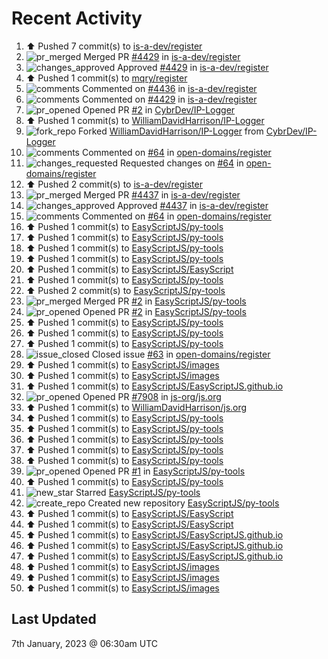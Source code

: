 # Recent Activity

<!--RECENT_ACTIVITY:start-->
1. ⬆️ Pushed 7 commit(s) to [is-a-dev/register](https://github.com/is-a-dev/register)<br>
2. ![pr_merged](https://cdn.jsdelivr.net/gh/Readme-Workflows/Readme-Icons@main/icons/octicons/PullRequestMerged.svg) Merged PR [#4429](https://github.com/is-a-dev/register/pull/4429) in [is-a-dev/register](https://github.com/is-a-dev/register)<br>
3. ![changes_approved](https://cdn.jsdelivr.net/gh/Readme-Workflows/Readme-Icons@main/icons/octicons/ApprovedChanges.svg) Approved [#4429](https://github.com/is-a-dev/register/pull/4429#pullrequestreview-1239612213) in [is-a-dev/register](https://github.com/is-a-dev/register)<br>
4. ⬆️ Pushed 1 commit(s) to [mqry/register](https://github.com/mqry/register)<br>
5. ![comments](https://cdn.jsdelivr.net/gh/Readme-Workflows/Readme-Icons@main/icons/octicons/Comment.svg) Commented on [#4436](https://github.com/is-a-dev/register/pull/4436#issuecomment-1374391017) in [is-a-dev/register](https://github.com/is-a-dev/register)<br>
6. ![comments](https://cdn.jsdelivr.net/gh/Readme-Workflows/Readme-Icons@main/icons/octicons/Comment.svg) Commented on [#4429](https://github.com/is-a-dev/register/pull/4429#discussion_r1063960713) in [is-a-dev/register](https://github.com/is-a-dev/register)<br>
7. ![pr_opened](https://cdn.jsdelivr.net/gh/Readme-Workflows/Readme-Icons@main/icons/octicons/PullRequestOpened.svg) Opened PR [#2](https://github.com/CybrDev/IP-Logger/pull/2) in [CybrDev/IP-Logger](https://github.com/CybrDev/IP-Logger)<br>
8. ⬆️ Pushed 1 commit(s) to [WilliamDavidHarrison/IP-Logger](https://github.com/WilliamDavidHarrison/IP-Logger)<br>
9. ![fork_repo](https://cdn.jsdelivr.net/gh/Readme-Workflows/Readme-Icons@main/icons/octicons/ForkedRepository.svg) Forked [WilliamDavidHarrison/IP-Logger](https://github.com/WilliamDavidHarrison/IP-Logger) from [CybrDev/IP-Logger](https://github.com/CybrDev/IP-Logger)<br>
10. ![comments](https://cdn.jsdelivr.net/gh/Readme-Workflows/Readme-Icons@main/icons/octicons/Comment.svg) Commented on [#64](https://github.com/open-domains/register/pull/64#discussion_r1063959265) in [open-domains/register](https://github.com/open-domains/register)<br>
11. ![changes_requested](https://cdn.jsdelivr.net/gh/Readme-Workflows/Readme-Icons@main/icons/octicons/RequestedChanges.svg) Requested changes on [#64](https://github.com/open-domains/register/pull/64#pullrequestreview-1239610569) in [open-domains/register](https://github.com/open-domains/register)<br>
12. ⬆️ Pushed 2 commit(s) to [is-a-dev/register](https://github.com/is-a-dev/register)<br>
13. ![pr_merged](https://cdn.jsdelivr.net/gh/Readme-Workflows/Readme-Icons@main/icons/octicons/PullRequestMerged.svg) Merged PR [#4437](https://github.com/is-a-dev/register/pull/4437) in [is-a-dev/register](https://github.com/is-a-dev/register)<br>
14. ![changes_approved](https://cdn.jsdelivr.net/gh/Readme-Workflows/Readme-Icons@main/icons/octicons/ApprovedChanges.svg) Approved [#4437](https://github.com/is-a-dev/register/pull/4437#pullrequestreview-1239611057) in [is-a-dev/register](https://github.com/is-a-dev/register)<br>
15. ![comments](https://cdn.jsdelivr.net/gh/Readme-Workflows/Readme-Icons@main/icons/octicons/Comment.svg) Commented on [#64](https://github.com/open-domains/register/pull/64#issuecomment-1374388351) in [open-domains/register](https://github.com/open-domains/register)<br>
16. ⬆️ Pushed 1 commit(s) to [EasyScriptJS/py-tools](https://github.com/EasyScriptJS/py-tools)<br>
17. ⬆️ Pushed 1 commit(s) to [EasyScriptJS/py-tools](https://github.com/EasyScriptJS/py-tools)<br>
18. ⬆️ Pushed 1 commit(s) to [EasyScriptJS/py-tools](https://github.com/EasyScriptJS/py-tools)<br>
19. ⬆️ Pushed 1 commit(s) to [EasyScriptJS/py-tools](https://github.com/EasyScriptJS/py-tools)<br>
20. ⬆️ Pushed 1 commit(s) to [EasyScriptJS/EasyScript](https://github.com/EasyScriptJS/EasyScript)<br>
21. ⬆️ Pushed 1 commit(s) to [EasyScriptJS/py-tools](https://github.com/EasyScriptJS/py-tools)<br>
22. ⬆️ Pushed 2 commit(s) to [EasyScriptJS/py-tools](https://github.com/EasyScriptJS/py-tools)<br>
23. ![pr_merged](https://cdn.jsdelivr.net/gh/Readme-Workflows/Readme-Icons@main/icons/octicons/PullRequestMerged.svg) Merged PR [#2](https://github.com/EasyScriptJS/py-tools/pull/2) in [EasyScriptJS/py-tools](https://github.com/EasyScriptJS/py-tools)<br>
24. ![pr_opened](https://cdn.jsdelivr.net/gh/Readme-Workflows/Readme-Icons@main/icons/octicons/PullRequestOpened.svg) Opened PR [#2](https://github.com/EasyScriptJS/py-tools/pull/2) in [EasyScriptJS/py-tools](https://github.com/EasyScriptJS/py-tools)<br>
25. ⬆️ Pushed 1 commit(s) to [EasyScriptJS/py-tools](https://github.com/EasyScriptJS/py-tools)<br>
26. ⬆️ Pushed 1 commit(s) to [EasyScriptJS/py-tools](https://github.com/EasyScriptJS/py-tools)<br>
27. ⬆️ Pushed 1 commit(s) to [EasyScriptJS/py-tools](https://github.com/EasyScriptJS/py-tools)<br>
28. ![issue_closed](https://cdn.jsdelivr.net/gh/Readme-Workflows/Readme-Icons@main/icons/octicons/IssueClosed.svg) Closed issue [#63](https://github.com/open-domains/register/issues/63) in [open-domains/register](https://github.com/open-domains/register)<br>
29. ⬆️ Pushed 1 commit(s) to [EasyScriptJS/images](https://github.com/EasyScriptJS/images)<br>
30. ⬆️ Pushed 1 commit(s) to [EasyScriptJS/images](https://github.com/EasyScriptJS/images)<br>
31. ⬆️ Pushed 1 commit(s) to [EasyScriptJS/EasyScriptJS.github.io](https://github.com/EasyScriptJS/EasyScriptJS.github.io)<br>
32. ![pr_opened](https://cdn.jsdelivr.net/gh/Readme-Workflows/Readme-Icons@main/icons/octicons/PullRequestOpened.svg) Opened PR [#7908](https://github.com/js-org/js.org/pull/7908) in [js-org/js.org](https://github.com/js-org/js.org)<br>
33. ⬆️ Pushed 1 commit(s) to [WilliamDavidHarrison/js.org](https://github.com/WilliamDavidHarrison/js.org)<br>
34. ⬆️ Pushed 1 commit(s) to [EasyScriptJS/py-tools](https://github.com/EasyScriptJS/py-tools)<br>
35. ⬆️ Pushed 1 commit(s) to [EasyScriptJS/py-tools](https://github.com/EasyScriptJS/py-tools)<br>
36. ⬆️ Pushed 1 commit(s) to [EasyScriptJS/py-tools](https://github.com/EasyScriptJS/py-tools)<br>
37. ⬆️ Pushed 1 commit(s) to [EasyScriptJS/py-tools](https://github.com/EasyScriptJS/py-tools)<br>
38. ⬆️ Pushed 1 commit(s) to [EasyScriptJS/py-tools](https://github.com/EasyScriptJS/py-tools)<br>
39. ![pr_opened](https://cdn.jsdelivr.net/gh/Readme-Workflows/Readme-Icons@main/icons/octicons/PullRequestOpened.svg) Opened PR [#1](https://github.com/EasyScriptJS/py-tools/pull/1) in [EasyScriptJS/py-tools](https://github.com/EasyScriptJS/py-tools)<br>
40. ⬆️ Pushed 1 commit(s) to [EasyScriptJS/py-tools](https://github.com/EasyScriptJS/py-tools)<br>
41. ![new_star](https://cdn.jsdelivr.net/gh/Readme-Workflows/Readme-Icons@main/icons/octicons/StarredRepositoryYellow.svg) Starred [EasyScriptJS/py-tools](https://github.com/EasyScriptJS/py-tools)<br>
42. ![create_repo](https://cdn.jsdelivr.net/gh/Readme-Workflows/Readme-Icons@main/icons/octicons/Repository.svg) Created new repository [EasyScriptJS/py-tools](https://github.com/EasyScriptJS/py-tools)<br>
43. ⬆️ Pushed 1 commit(s) to [EasyScriptJS/EasyScript](https://github.com/EasyScriptJS/EasyScript)<br>
44. ⬆️ Pushed 1 commit(s) to [EasyScriptJS/EasyScript](https://github.com/EasyScriptJS/EasyScript)<br>
45. ⬆️ Pushed 1 commit(s) to [EasyScriptJS/EasyScriptJS.github.io](https://github.com/EasyScriptJS/EasyScriptJS.github.io)<br>
46. ⬆️ Pushed 1 commit(s) to [EasyScriptJS/EasyScriptJS.github.io](https://github.com/EasyScriptJS/EasyScriptJS.github.io)<br>
47. ⬆️ Pushed 1 commit(s) to [EasyScriptJS/EasyScriptJS.github.io](https://github.com/EasyScriptJS/EasyScriptJS.github.io)<br>
48. ⬆️ Pushed 1 commit(s) to [EasyScriptJS/images](https://github.com/EasyScriptJS/images)<br>
49. ⬆️ Pushed 1 commit(s) to [EasyScriptJS/images](https://github.com/EasyScriptJS/images)<br>
50. ⬆️ Pushed 1 commit(s) to [EasyScriptJS/images](https://github.com/EasyScriptJS/images)<br>
<!--RECENT_ACTIVITY:end-->

## Last Updated
<!--RECENT_ACTIVITY:last_update-->
7th January, 2023 @ 06:30am UTC
<!--RECENT_ACTIVITY:last_update_end-->
